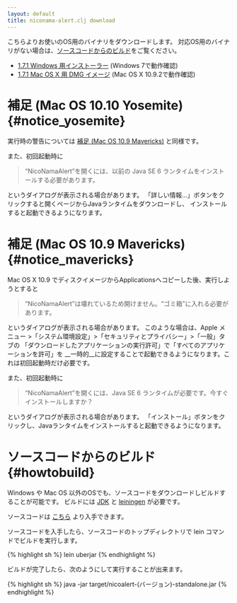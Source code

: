 ```yaml
---
layout: default
title: niconama-alert.clj download
---
```


こちらよりお使いのOS用のバイナリをダウンロードします。
対応OS用のバイナリがない場合は、[ソースコードからのビルド](#howtobuild)をご覧ください。

* [1.7.1 Windows 用インストーラー](https://docs.google.com/uc?export=download&id=0BwIJLE1B4O3mRWd0OUhOLUxBUW8) (Windows 7で動作確認)
* [1.7.1 Mac OS X 用 DMG イメージ](https://docs.google.com/uc?export=download&id=0BwIJLE1B4O3mTmtqV0Nja0FkNzg) (Mac OS X 10.9.2で動作確認)


補足 (Mac OS 10.10 Yosemite) {#notice_yosemite}
===============================================

実行時の警告については [補足 (Mac OS 10.9 Mavericks)](#notice_mavericks) と同様です。

また、初回起動時に

> “NicoNamaAlert”を開くには、以前の Java SE 6 ランタイムをインストールする必要があります。

というダイアログが表示される場合があります。
「詳しい情報...」ボタンをクリックすると開くページからJavaランタイムをダウンロードし、
インストールすると起動できるようになります。


補足 (Mac OS 10.9 Mavericks) {#notice_mavericks}
================================================

Mac OS X 10.9 でディスクイメージからApplicationsへコピーした後、実行しようとすると

> “NicoNamaAlert”は壊れているため開けません。“ゴミ箱”に入れる必要があります。

というダイアログが表示される場合があります。
このような場合は、Apple メニュー >「システム環境設定」>「セキュリティとプライバシー」>「一般」タブの
「ダウンロードしたアプリケーションの実行許可」で「すべてのアプリケーションを許可」を
__一時的__に設定することで起動できるようになります。これは初回起動時だけ必要です。

また、初回起動時に

> “NicoNamaAlert”を開くには、Java SE 6 ランタイムが必要です。今すぐインストールしますか？

というダイアログが表示される場合があります。
「インストール」ボタンをクリックし、Javaランタイムをインストールすると起動できるようになります。


ソースコードからのビルド {#howtobuild}
======================================

Windows や Mac OS 以外のOSでも、ソースコードをダウンロードしビルドすることが可能です。
ビルドには [JDK](http://www.oracle.com/technetwork/java/javase/downloads/index.html) と
[leiningen](http://leiningen.org/) が必要です。

ソースコードは [こちら](https://github.com/sgr/niconama-alert) より入手できます。

ソースコードを入手したら、ソースコードのトップディレクトリで lein コマンドでビルドを実行します。

{% highlight sh %}
lein uberjar
{% endhighlight %}

ビルドが完了したら、次のようにして実行することが出来ます。

{% highlight sh %}
java -jar target/nicoalert-(バージョン)-standalone.jar
{% endhighlight %}
